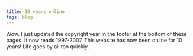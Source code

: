 ```yaml
---
title: 10 years online
tags: blog
---
```


Wow. I just updated the copyright year in the footer at the bottom of these pages. It now reads 1997-2007. This website has now been online for 10 years! Life goes by all too quickly.
